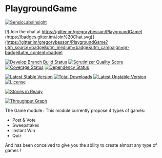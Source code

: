 PlaygroundGame
=========

[![SensioLabsInsight](https://insight.sensiolabs.com/projects/4e1ce35f-3756-44fd-82e3-11c3a01767b4/big.png)](https://insight.sensiolabs.com/projects/4e1ce35f-3756-44fd-82e3-11c3a01767b4)

[![Join the chat at https://gitter.im/gregorybesson/PlaygroundGame](https://badges.gitter.im/Join%20Chat.svg)](https://gitter.im/gregorybesson/PlaygroundGame?utm_source=badge&utm_medium=badge&utm_campaign=pr-badge&utm_content=badge)

[![Develop Branch Build Status](https://travis-ci.org/gregorybesson/PlaygroundGame.svg)](http://travis-ci.org/gregorybesson/PlaygroundGame)
[![Scrutinizer Quality Score](https://scrutinizer-ci.com/g/gregorybesson/PlaygroundGame/badges/quality-score.png?b=develop)](https://scrutinizer-ci.com/g/gregorybesson/PlaygroundGame/)
[![Coverage Status](https://coveralls.io/repos/gregorybesson/PlaygroundGame/badge.svg?branch=develop&service=github)](https://coveralls.io/github/gregorybesson/PlaygroundGame?branch=develop)
[![Dependency Status](https://www.versioneye.com/user/projects/5648e90019e744001f000001/badge.svg?style=flat)](https://www.versioneye.com/user/projects/5648e90019e744001f000001)

[![Latest Stable Version](https://poser.pugx.org/playground/game/v/stable)](https://packagist.org/packages/playground/game) [![Total Downloads](https://poser.pugx.org/playground/game/downloads)](https://packagist.org/packages/playground/game) [![Latest Unstable Version](https://poser.pugx.org/playground/game/v/unstable)](https://packagist.org/packages/playground/game) [![License](https://poser.pugx.org/playground/game/license)](https://packagist.org/packages/playground/game)

[![Stories in Ready](https://badge.waffle.io/gregorybesson/PlaygroundGame.svg?label=ready&title=Ready)](http://waffle.io/gregorybesson/PlaygroundGame)

[![Throughput Graph](https://graphs.waffle.io/gregorybesson/PlaygroundGame/throughput.svg)](https://waffle.io/gregorybesson/PlaygroundGame/metrics)

The Game module : This module currently propose 4 types of games:

- Post & Vote
- Sweepstakes
- Instant Win
- Quiz

And has been conceived to give you the ability to create almost any type of games !

